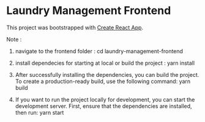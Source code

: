 # Laundry Management Frontend

This project was bootstrapped with [Create React App](https://github.com/facebook/create-react-app).

Note :

1. navigate to the frontend folder :
cd laundry-management-frontend

2. install dependecies for starting at local or build the project :
yarn install

3. After successfully installing the dependencies, you can build the project. To create a production-ready build, use the following command:
yarn build

4. If you want to run the project locally for development, you can start the development server. First, ensure that the dependencies are installed, then run:
yarn start
